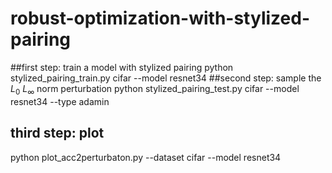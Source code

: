 # robust-optimization-with-stylized-pairing
##first step: train a model with stylized pairing
python stylized_pairing_train.py cifar --model resnet34
##second step: sample the $L_0$ $L_\infty$ norm perturbation
python stylized_pairing_test.py cifar --model resnet34 --type adamin
## third step: plot 
python plot_acc2perturbaton.py --dataset cifar --model resnet34
